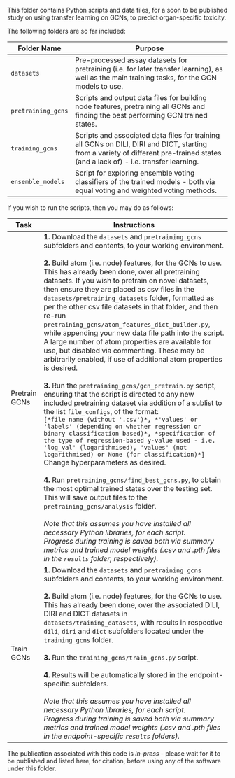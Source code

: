 This folder contains Python scripts and data files, for a soon to be published study on using transfer learning on GCNs, to predict organ-specific toxicity.

The following folders are so far included:

| Folder Name | Purpose |
|----------|---------|
| `datasets` | Pre-processed assay datasets for pretraining (i.e. for later transfer learning), as well as the main training tasks, for the GCN models to use. |
| `pretraining_gcns` | Scripts and output data files for building node features, pretraining all GCNs and finding the best performing GCN trained states. |
| `training_gcns` | Scripts and associated data files for training all GCNs on DILI, DIRI and DICT, starting from a variety of different pre-trained states (and a lack of) - i.e. transfer learning. |
| `ensemble_models` | Script for exploring ensemble voting classifiers of the trained models - both via equal voting and weighted voting methods. |

If you wish to run the scripts, then you may do as follows:

| Task | Instructions |
|----------|---------|
| Pretrain GCNs | **1.** Download the `datasets` and `pretraining_gcns` subfolders and contents, to your working environment.<br><br>**2.** Build atom (i.e. node) features, for the GCNs to use. This has already been done, over all pretraining datasets. If you wish to pretrain on novel datasets, then ensure they are placed as csv files in the `datasets/pretraining_datasets` folder, formatted as per the other csv file datasets in that folder, and then re-run `pretraining_gcns/atom_features_dict_builder.py`, while appending your new data file path into the script. A large number of atom properties are available for use, but disabled via commenting. These may be arbitrarily enabled, if use of additional atom properties is desired.<br><br>**3.** Run the `pretraining_gcns/gcn_pretrain.py` script, ensuring that the script is directed to any new included pretraining dataset via addition of a sublist to the list `file_configs`, of the format:<br>`[*file name (without '.csv')*, *'values' or 'labels' (depending on whether regression or binary classification based)*, *specification of the type of regression-based y-value used - i.e. 'log_val' (logarithmised), 'values' (not logarithmised) or None (for classification)*]`<br>Change hyperparameters as desired.<br><br>**4.** Run `pretraining_gcns/find_best_gcns.py`, to obtain the most optimal trained states over the testing set. This will save output files to the `pretraining_gcns/analysis` folder.<br><br>*Note that this assumes you have installed all necessary Python libraries, for each script.*<br>*Progress during training is saved both via summary metrics and trained model weights (.csv and .pth files in the `results` folder, respectively).* |
| Train GCNs | **1.** Download the `datasets` and `pretraining_gcns` subfolders and contents, to your working environment.<br><br>**2.** Build atom (i.e. node) features, for the GCNs to use. This has already been done, over the associated DILI, DIRI and DICT datasets in `datasets/training_datasets`, with results in respective `dili`, `diri` and  `dict` subfolders located under the `training_gcns` folder.<br><br>**3.** Run the `training_gcns/train_gcns.py` script.<br><br>**4.** Results will be automatically stored in the endpoint-specific subfolders.<br><br>*Note that this assumes you have installed all necessary Python libraries, for each script.*<br>*Progress during training is saved both via summary metrics and trained model weights (.csv and .pth files in the endpoint-specific `results` folders).* |

The publication associated with this code is _in-press_ - please wait for it to be published and listed here, for citation, before using any of the software under this folder.
